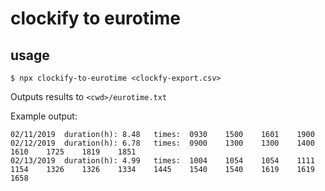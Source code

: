 # clockify to eurotime 

## usage
``
$ npx clockify-to-eurotime <clockfy-export.csv>
``

Outputs results to `<cwd>/eurotime.txt`

Example output:

```
02/11/2019	duration(h): 8.48	times: 	0930	1500	1601	1900
02/12/2019	duration(h): 6.78	times: 	0900	1300	1300	1400	1610	1725	1819	1851
02/13/2019	duration(h): 4.99	times: 	1004	1054	1054	1111	1154	1326	1326	1334	1445	1540	1540	1619	1619	1658
```